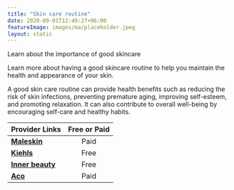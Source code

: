 ```yaml
---
title: "Skin care routine"
date: 2020-09-01T12:49:27+06:00
featureImage: images/ma/placeholder.jpeg
layout: static
---
```


Learn about the importance of good skincare

Learn more about having a good skincare routine to help you maintain the health and appearance of your skin.

A good skin care routine can provide health benefits such as reducing the risk of skin infections, preventing premature aging, improving self-esteem, and promoting relaxation. It can also contribute to overall well-being by encouraging self-care and healthy habits.

| Provider Links      | Free or Paid  |  
| :-----------          | :--------------:      |  
| [**Maleskin**](https://www.maleskin.co.uk/skin-care-for-men/skin-care-kits-for-men) | Paid | 
| [**Kiehls**](https://www.kiehls.com/skincare-advice/skincare-for-men.html) | Free | 
| [**Inner beauty**](https://www.innerbeautychallenge.com/mens-skincare-why-is-it-important/) | Free | 
| [**Aco**](https://www.awin1.com/cread.php?awinmid=47631&awinaffid=1198638&ued=https%3A%2F%2Facoskincare.co.uk%2F) | Paid | 
  

<br/><br/>






